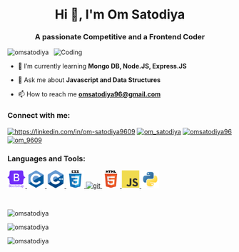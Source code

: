 
<h1 align="center">Hi 👋, I'm Om Satodiya</h1>
<h3 align="center">A passionate Competitive and a Frontend Coder</h3>
<img src="https://raw.githubusercontent.com/TheDudeThatCode/TheDudeThatCode/master/Assets/Developer.gif" align="right" alt="Coding" width="400" >
<p align="left"> <img src="https://komarev.com/ghpvc/?username=omsatodiya&label=Profile%20views&color=0e75b6&style=flat" alt="omsatodiya" /> </p>

- 🌱 I’m currently learning **Mongo DB, Node.JS, Express.JS**

- 💬 Ask me about **Javascript and Data Structures**

- 📫 How to reach me **omsatodiya96@gmail.com**

<h3 align="left">Connect with me:</h3>
<p align="left">
<a href="https://linkedin.com/in/https://linkedin.com/in/om-satodiya9609" target="blank"><img align="center" src="https://raw.githubusercontent.com/rahuldkjain/github-profile-readme-generator/master/src/images/icons/Social/linked-in-alt.svg" alt="https://linkedin.com/in/om-satodiya9609" height="30" width="40" /></a>
<a href="https://www.codechef.com/users/om_satodiya" target="blank"><img align="center" src="https://cdn.jsdelivr.net/npm/simple-icons@3.1.0/icons/codechef.svg" alt="om_satodiya" height="30" width="40" /></a>
<a href="https://codeforces.com/profile/omsatodiya96" target="blank"><img align="center" src="https://raw.githubusercontent.com/rahuldkjain/github-profile-readme-generator/master/src/images/icons/Social/codeforces.svg" alt="omsatodiya96" height="30" width="40" /></a>
<a href="https://www.leetcode.com/tranquil_96" target="blank"><img align="center" src="https://raw.githubusercontent.com/rahuldkjain/github-profile-readme-generator/master/src/images/icons/Social/leet-code.svg" alt="om_9609" height="30" width="40" /></a>
</p>

<h3 align="left">Languages and Tools:</h3>
<p align="left"> <a href="https://getbootstrap.com" target="_blank" rel="noreferrer"> <img src="https://raw.githubusercontent.com/devicons/devicon/master/icons/bootstrap/bootstrap-plain-wordmark.svg" alt="bootstrap" width="40" height="40"/> </a> <a href="https://www.cprogramming.com/" target="_blank" rel="noreferrer"> <img src="https://raw.githubusercontent.com/devicons/devicon/master/icons/c/c-original.svg" alt="c" width="40" height="40"/> </a> <a href="https://www.w3schools.com/cpp/" target="_blank" rel="noreferrer"> <img src="https://raw.githubusercontent.com/devicons/devicon/master/icons/cplusplus/cplusplus-original.svg" alt="cplusplus" width="40" height="40"/> </a> <a href="https://www.w3schools.com/css/" target="_blank" rel="noreferrer"> <img src="https://raw.githubusercontent.com/devicons/devicon/master/icons/css3/css3-original-wordmark.svg" alt="css3" width="40" height="40"/> </a> <a href="https://git-scm.com/" target="_blank" rel="noreferrer"> <img src="https://www.vectorlogo.zone/logos/git-scm/git-scm-icon.svg" alt="git" width="40" height="40"/> </a> <a href="https://www.w3.org/html/" target="_blank" rel="noreferrer"> <img src="https://raw.githubusercontent.com/devicons/devicon/master/icons/html5/html5-original-wordmark.svg" alt="html5" width="40" height="40"/> </a> <a href="https://developer.mozilla.org/en-US/docs/Web/JavaScript" target="_blank" rel="noreferrer"> <img src="https://raw.githubusercontent.com/devicons/devicon/master/icons/javascript/javascript-original.svg" alt="javascript" width="40" height="40"/> </a> <a href="https://www.python.org" target="_blank" rel="noreferrer"> <img src="https://raw.githubusercontent.com/devicons/devicon/master/icons/python/python-original.svg" alt="python" width="40" height="40"/> </a> </p>
<br>
<p>
    <img src="https://github-readme-stats.vercel.app/api/top-langs?username=omsatodiya&show_icons=true&locale=en&layout=compact" alt="omsatodiya" />
</p>

<p>
    <img src="https://github-readme-stats.vercel.app/api?username=omsatodiya&show_icons=true&locale=en" alt="omsatodiya" />
</p>

<p>
    <img src="https://github-readme-streak-stats.herokuapp.com/?user=omsatodiya&" alt="omsatodiya" />
</p>

